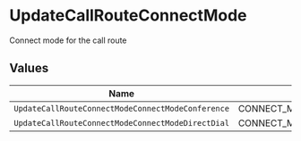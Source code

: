 # UpdateCallRouteConnectMode

Connect mode for the call route


## Values

| Name                                              | Value                                             |
| ------------------------------------------------- | ------------------------------------------------- |
| `UpdateCallRouteConnectModeConnectModeConference` | CONNECT_MODE_CONFERENCE                           |
| `UpdateCallRouteConnectModeConnectModeDirectDial` | CONNECT_MODE_DIRECT_DIAL                          |